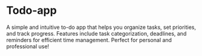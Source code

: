 # Todo-app
A simple and intuitive to-do app that helps you organize tasks, set priorities, and track progress. Features include task categorization, deadlines, and reminders for efficient time management. Perfect for personal and professional use!
